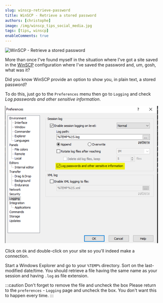 ```yaml
---
slug: winscp-retrieve-password
title: WinSCP - Retrieve a stored password
authors: [christophe]
image: /img/winscp_tips_social_media.jpg
tags: [tips, winscp]
enableComments: true
---
```

![WinSCP - Retrieve a stored password](/img/winscp_tips_banner.jpg)

More than once I've found myself in the situation where I've got a site saved in the [WinSCP](https://winscp.net/) configuration where I've saved the password and, um, gosh, what was it?

Did you know WinSCP provide an option to show you, in plain text, a stored password?

<!-- truncate -->

To do this, just go to the `Preferences` menu then go to `Logging` and check *Log passwords and other sensitive information*.

![Log password](./images/log_password.png)

Click on `Ok` and double-click on your site so you'll indeed make a connection.

Start a Windows Explorer and go to your `%TEMP%` directory. Sort on the last-modified date/time. You should retrieve a file having the same name as your session and having `.log` as file extension.

:::caution Don't forget to remove the file and uncheck the box
Please return to the `preferences` - `Logging` page and uncheck the box. You don't want this to happen every time.
:::
